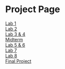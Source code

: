 # Project Page

<a href="hello_world/index.html">Lab 1</a><br>
<a href="lab_2/index.html">Lab 2</a>
<br>
<a href="Lab_3/index.html">Lab 3 & 4</a>
<br>
<a href="Midterm/index.html">Midterm</a>
<br>
<a href="Lab_5/index.html">Lab 5 & 6</a>
<br>
<a href="Lab_7/index.html">Lab 7</a>
<br>
<a href="Lab_8/index.html">Lab 8</a>
<br>
<a href="Final_Project/index.html">Final Project</a>